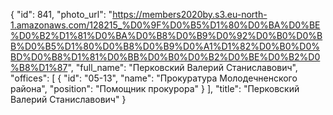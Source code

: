 {
    "id": 841,
    "photo_url": "https://members2020by.s3.eu-north-1.amazonaws.com/128215_%D0%9F%D0%B5%D1%80%D0%BA%D0%BE%D0%B2%D1%81%D0%BA%D0%B8%D0%B9%D0%92%D0%B0%D0%BB%D0%B5%D1%80%D0%B8%D0%B9%D0%A1%D1%82%D0%B0%D0%BD%D0%B8%D1%81%D0%BB%D0%B0%D0%B2%D0%BE%D0%B2%D0%B8%D1%87",
    "full_name": "Перковский Валерий Станиславович",
    "offices": [
        {
            "id": "05-13",
            "name": "Прокуратура Молодечненского района",
            "position": "Помощник прокурора"
        }
    ],
    "title": "Перковский Валерий Станиславович"
}